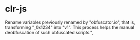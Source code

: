 # clr-js
Rename variables previously renamed by \"obfuscator.io\", that is, transforming "_0x1234" into "v1". This process helps the manual deobfuscation of such obfuscated scripts.",
